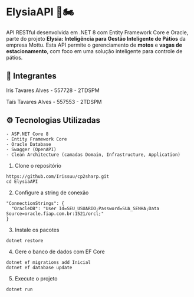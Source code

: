 # ElysiaAPI 📱🏍️

API RESTful desenvolvida em .NET 8 com Entity Framework Core e Oracle, parte do projeto **Elysia: Inteligência para Gestão Inteligente de Pátios** da empresa Mottu. Esta API permite o gerenciamento de **motos** e **vagas de estacionamento**, com foco em uma solução inteligente para controle de pátios.

## 👥 Integrantes
Iris Tavares Alves - 557728 - 2TDSPM

Taís Tavares Alves - 557553 - 2TDSPM

## ⚙️ Tecnologias Utilizadas

```text
- ASP.NET Core 8
- Entity Framework Core
- Oracle Database
- Swagger (OpenAPI)
- Clean Architecture (camadas Domain, Infrastructure, Application)
```

1. Clone o repositório
```text
https://github.com/Irissuu/cp2sharp.git
cd ElysiaAPI
```

2. Configure a string de conexão
```text
"ConnectionStrings": {
  "OracleDB": "User Id=SEU_USUARIO;Password=SUA_SENHA;Data Source=oracle.fiap.com.br:1521/orcl;"
}
```

3. Instale os pacotes
```text
dotnet restore
```

4. Gere o banco de dados com EF Core
```text
dotnet ef migrations add Inicial
dotnet ef database update
```

5. Execute o projeto
```text
dotnet run
```
